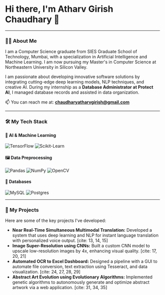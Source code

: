 # Hi there, I'm Atharv Girish Chaudhary 👋

---

### 👨‍💻 About Me

I am a Computer Science graduate from SIES Graduate School of Technology, Mumbai, with a specialization in Artificial Intelligence and Machine Learning.  I am now pursuing my Master's in Computer Science at Northeastern University in Silicon Valley.

I am passionate about developing innovative software solutions by integrating cutting-edge deep learning models, NLP techniques, and creative AI. During my internship as a **Database Administrator at Protect AI**, I managed database records and assisted in data organization. 

📫 You can reach me at: **chaudharyatharvgirish@gmail.com** 

---

### 🛠️ My Tech Stack

#### 🧠 AI & Machine Learning
![TensorFlow](https://img.shields.io/badge/TensorFlow-%23FF6F00.svg?style=for-the-badge&logo=TensorFlow&logoColor=white)
![Scikit-Learn](https://img.shields.io/badge/scikit--learn-%23F7931E.svg?style=for-the-badge&logo=scikit-learn&logoColor=white)

#### 🖼️ Data Preprocessing
![Pandas](https://img.shields.io/badge/pandas-%23150458.svg?style=for-the-badge&logo=pandas&logoColor=white)
![NumPy](https://img.shields.io/badge/numpy-%23013243.svg?style=for-the-badge&logo=numpy&logoColor=white)
![OpenCV](https://img.shields.io/badge/OpenCV-272822?style=for-the-badge&logo=OpenCV&logoColor=white)

#### 💾 Databases
![MySQL](https://img.shields.io/badge/mysql-%2300f.svg?style=for-the-badge&logo=mysql&logoColor=white)
![Postgres](https://img.shields.io/badge/postgres-%23316192.svg?style=for-the-badge&logo=postgresql&logoColor=white)

---

### 🚀 My Projects

Here are some of the key projects I've developed:

-   **Near Real-Time Simultaneous Multimodal Translation:** Developed a system that uses deep learning and NLP for instant language translation with personalized voice output. [cite: 13, 14, 15]
-   **Image Super-Resolution using CNNs:** Built a custom CNN model to upscale low-resolution images by 4x, enhancing visual quality. [cite: 17, 20, 21]
-   **Automated OCR to Excel Dashboard:** Designed a pipeline with a GUI to automate file conversion, text extraction using Tesseract, and data visualization. [cite: 24, 27, 28, 29]
-   **Abstract Art Evolution using Evolutionary Algorithms:** Implemented genetic algorithms to autonomously generate and optimize abstract artwork via a web application. [cite: 31, 34, 35]
